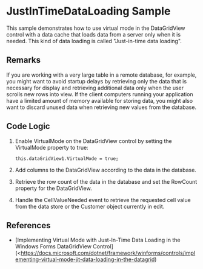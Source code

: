 # JustInTimeDataLoading Sample

This sample demonstrates how to use virtual mode in the DataGridView control
with a data cache that loads data from a server only when it is needed.
This kind of data loading is called "Just-in-time data loading".

## Remarks

If you are working with a very large table in a remote database, for example,
you might want to avoid startup delays by retrieving only the data that is
necessary for display and retrieving additional data only when the user scrolls
new rows into view. If the client computers running your application have a
limited amount of memory available for storing data, you might also want to
discard unused data when retrieving new values from the database.

## Code Logic

1. Enable VirtualMode on the DataGridView control by setting the VirtualMode property to true:

    ```CSharp
    this.dataGridView1.VirtualMode = true;
    ```

1. Add columns to the DataGridView according to the data in the database.

1. Retrieve the row count of the data in the database and set the RowCount property for the DataGridView.

1. Handle the CellValueNeeded event to retrieve the requested cell value from the data store or the Customer object currently in edit.

## References

- [Implementing Virtual Mode with Just-In-Time Data Loading in the Windows Forms DataGridView Control](<<https://docs.microsoft.com/dotnet/framework/winforms/controls/implementing-virtual-mode-jit-data-loading-in-the-datagrid>)
